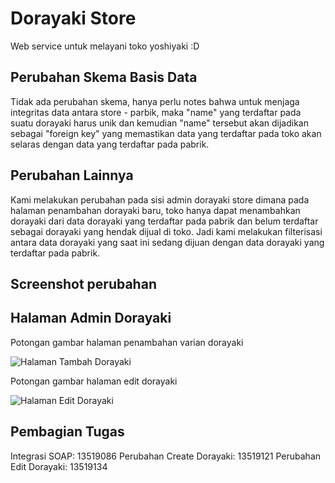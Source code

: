 # Dorayaki Store

Web service untuk melayani toko yoshiyaki :D

## Perubahan Skema Basis Data

Tidak ada perubahan skema, hanya perlu notes bahwa untuk menjaga integritas data antara store - parbik, maka "name" yang terdaftar pada suatu dorayaki harus unik dan kemudian "name" tersebut akan dijadikan sebagai "foreign key" yang memastikan data yang terdaftar pada toko akan selaras dengan data yang terdaftar pada pabrik.

## Perubahan Lainnya

Kami melakukan perubahan pada sisi admin dorayaki store dimana pada halaman penambahan dorayaki baru, toko hanya dapat menambahkan dorayaki dari data dorayaki yang terdaftar pada pabrik dan belum terdaftar sebagai dorayaki yang hendak dijual di toko. Jadi kami melakukan filterisasi antara data dorayaki yang saat ini sedang dijuan dengan data dorayaki yang terdaftar pada pabrik.

## Screenshot perubahan

## Halaman Admin Dorayaki

Potongan gambar halaman penambahan varian dorayaki

![Halaman Tambah Dorayaki](./public/tubes2/1.jpg)

Potongan gambar halaman edit dorayaki

![Halaman Edit Dorayaki](./public/tubes2/2.jpg)

## Pembagian Tugas

Integrasi SOAP: 13519086
Perubahan Create Dorayaki: 13519121
Perubahan Edit Dorayaki: 13519134